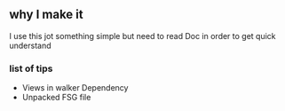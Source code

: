 ## why I make it
I use this jot something simple but need to read Doc in order to get quick understand
### list of tips
+   Views in walker Dependency
+   Unpacked FSG file